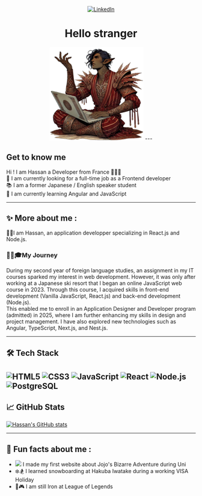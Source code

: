 <div align="center">

[![LinkedIn](https://img.shields.io/badge/LinkedIn-0A66C2?style=for-the-badge&logo=linkedin&logoColor=white)](https://www.linkedin.com/in/hassan-layeb/)
#                                             Hello stranger 
<img src="https://raw.githubusercontent.com/Mudadaa/HassanPortfolio/main/HLinAwe.png" width="250">
---
</div>

## Get to know me

Hi ! I am Hassan a Developer from France 👨🏽‍💻<br>
🔎 I am currently looking for a full-time job as a Frontend developer<br> 
📚 I am a former Japanese / English speaker student <br>
🎯 I am currently learning Angular and JavaScript<br>

---
## ✨  More about me : <br> 
👋🏽I am Hassan, an application developper specializing in React.js and Node.js.
<h3>👨🏾🎓My Journey</h3>
During my second year of foreign language studies, an assignment in my IT courses sparked my interest in web development. However, it was only after working at a Japanese ski resort that I began an online JavaScript web course in 2023. 
Through this course, I acquired skills in front-end development (Vanilla JavaScript, React.js) and back-end development (Node.js).<br> 
This enabled me to enroll in an Application Designer and Developer program (admitted) in 2025, where I am further enhancing my skills in design and project management.
I have also explored new technologies such as Angular, TypeScript, Next.js, and Nest.js.

---
## 🛠️ Tech Stack

![HTML5](https://img.shields.io/badge/HTML5-E34F26?style=for-the-badge&logo=html5&logoColor=white)
![CSS3](https://img.shields.io/badge/CSS3-1572B6?style=for-the-badge&logo=css3&logoColor=white)
![JavaScript](https://img.shields.io/badge/JavaScript-F7DF1E?style=for-the-badge&logo=javascript&logoColor=black)
![React](https://img.shields.io/badge/React-61DAFB?style=for-the-badge&logo=react&logoColor=black)
![Node.js](https://img.shields.io/badge/Node.js-339933?style=for-the-badge&logo=nodedotjs&logoColor=white)
![PostgreSQL](https://img.shields.io/badge/PostgreSQL-336791?style=for-the-badge&logo=postgresql&logoColor=white)
---
## 📈 GitHub Stats
<!--GitHub stats from https://github.com/anuraghazra/github-readme-stats -->
[![Hassan's GitHub stats](https://github-readme-stats.vercel.app/api?username=Mudadaa&theme=ambient_gradient)](https://github.com/anuraghazra/github-readme-stats)

---
## 🤪 Fun facts about me :
* <img src ="https://github.com/user-attachments/assets/971a893c-3cab-464c-8c2b-9b97d98494b5" width="40"> I made my first website about Jojo's Bizarre Adventure during Uni
* ❄️🏂 I learned snowboarding at Hakuba Iwatake during a working VISA Holiday
* 🦾🎮 I am still Iron at League of Legends



